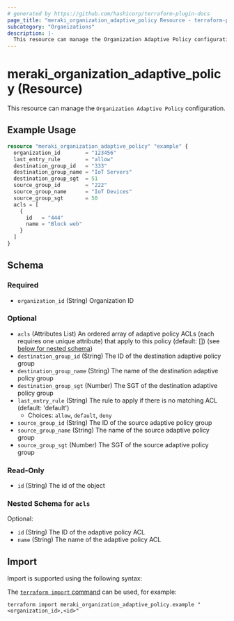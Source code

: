 ```yaml
---
# generated by https://github.com/hashicorp/terraform-plugin-docs
page_title: "meraki_organization_adaptive_policy Resource - terraform-provider-meraki"
subcategory: "Organizations"
description: |-
  This resource can manage the Organization Adaptive Policy configuration.
---
```


# meraki_organization_adaptive_policy (Resource)

This resource can manage the `Organization Adaptive Policy` configuration.

## Example Usage

```terraform
resource "meraki_organization_adaptive_policy" "example" {
  organization_id        = "123456"
  last_entry_rule        = "allow"
  destination_group_id   = "333"
  destination_group_name = "IoT Servers"
  destination_group_sgt  = 51
  source_group_id        = "222"
  source_group_name      = "IoT Devices"
  source_group_sgt       = 50
  acls = [
    {
      id   = "444"
      name = "Block web"
    }
  ]
}
```

<!-- schema generated by tfplugindocs -->
## Schema

### Required

- `organization_id` (String) Organization ID

### Optional

- `acls` (Attributes List) An ordered array of adaptive policy ACLs (each requires one unique attribute) that apply to this policy (default: []) (see [below for nested schema](#nestedatt--acls))
- `destination_group_id` (String) The ID of the destination adaptive policy group
- `destination_group_name` (String) The name of the destination adaptive policy group
- `destination_group_sgt` (Number) The SGT of the destination adaptive policy group
- `last_entry_rule` (String) The rule to apply if there is no matching ACL (default: 'default')
  - Choices: `allow`, `default`, `deny`
- `source_group_id` (String) The ID of the source adaptive policy group
- `source_group_name` (String) The name of the source adaptive policy group
- `source_group_sgt` (Number) The SGT of the source adaptive policy group

### Read-Only

- `id` (String) The id of the object

<a id="nestedatt--acls"></a>
### Nested Schema for `acls`

Optional:

- `id` (String) The ID of the adaptive policy ACL
- `name` (String) The name of the adaptive policy ACL

## Import

Import is supported using the following syntax:

The [`terraform import` command](https://developer.hashicorp.com/terraform/cli/commands/import) can be used, for example:

```shell
terraform import meraki_organization_adaptive_policy.example "<organization_id>,<id>"
```
